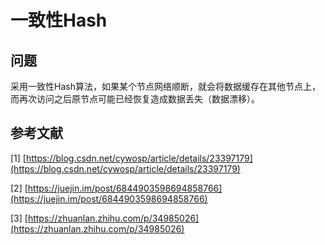 # 一致性Hash

## 问题

采用一致性Hash算法，如果某个节点网络顺断，就会将数据缓存在其他节点上，而再次访问之后原节点可能已经恢复造成数据丢失（数据漂移）。

## 参考文献

\[1\] [https://blog.csdn.net/cywosp/article/details/23397179](https://blog.csdn.net/cywosp/article/details/23397179)

\[2\] [https://juejin.im/post/6844903598694858766](https://juejin.im/post/6844903598694858766)

\[3\] [https://zhuanlan.zhihu.com/p/34985026](https://zhuanlan.zhihu.com/p/34985026)

